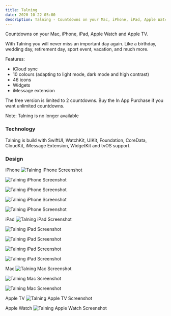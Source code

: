 ```yaml
---
title: Talning
date: 2020-10-22 05:00
description: Talning - Countdowns on your Mac, iPhone, iPad, Apple Watch and Apple TV.
---
```


Countdowns on your Mac, iPhone, iPad, Apple Watch and Apple TV.

With Talning you will never miss an important day again. Like a birthday, wedding day, retirement day, sport event, vacation, and much more.

Features:

- iCloud sync
- 10 colours (adapting to light mode, dark mode and high contrast)
- 46 icons
- Widgets
- iMessage extension

The free version is limited to 2 countdowns. Buy the In App Purchase if you want unlimited countdowns.


Note: Talning is no longer available


### Technology

Talning is build with SwiftUI, WatchKit, UIKit, Foundation, CoreData, CloudKit, iMessage Extension, WidgetKit and tvOS support.

### Design

iPhone
![Talning iPhone Screenshot](images/projects/talning/talning-iphone-1.png "Talning iPhone Screenshot")

![Talning iPhone Screenshot](images/projects/talning/talning-iphone-2.png "Talning iPhone Screenshot")

![Talning iPhone Screenshot](images/projects/talning/talning-iphone-3.png "Talning iPhone Screenshot")

![Talning iPhone Screenshot](images/projects/talning/talning-iphone-4.png "Talning iPhone Screenshot")

![Talning iPhone Screenshot](images/projects/talning/talning-iphone-5.png "Talning iPhone Screenshot")

iPad
![Talning iPad Screenshot](images/projects/talning/talning-ipad-1.png "Talning iPad Screenshot")

![Talning iPad Screenshot](images/projects/talning/talning-ipad-2.png "Talning iPad Screenshot")

![Talning iPad Screenshot](images/projects/talning/talning-ipad-3.png "Talning iPad Screenshot")

![Talning iPad Screenshot](images/projects/talning/talning-ipad-4.png "Talning iPad Screenshot")

![Talning iPad Screenshot](images/projects/talning/talning-ipad-5.png "Talning iPad Screenshot")

Mac
![Talning Mac Screenshot](images/projects/talning/talning-mac-1.png "Talning Mac Screenshot")

![Talning Mac Screenshot](images/projects/talning/talning-mac-2.png "Talning Mac Screenshot")

![Talning Mac Screenshot](images/projects/talning/talning-mac-3.png "Talning Mac Screenshot")

Apple TV
![Talning Apple TV Screenshot](images/projects/talning/talning-apple-tv.png "Talning Apple TV Screenshot")

Apple Watch
![Talning Apple Watch Screenshot](images/projects/talning/talning-apple-watch.png "Talning Apple Watch Screenshot")

